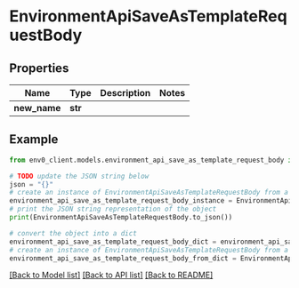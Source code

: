 # EnvironmentApiSaveAsTemplateRequestBody


## Properties

Name | Type | Description | Notes
------------ | ------------- | ------------- | -------------
**new_name** | **str** |  | 

## Example

```python
from env0_client.models.environment_api_save_as_template_request_body import EnvironmentApiSaveAsTemplateRequestBody

# TODO update the JSON string below
json = "{}"
# create an instance of EnvironmentApiSaveAsTemplateRequestBody from a JSON string
environment_api_save_as_template_request_body_instance = EnvironmentApiSaveAsTemplateRequestBody.from_json(json)
# print the JSON string representation of the object
print(EnvironmentApiSaveAsTemplateRequestBody.to_json())

# convert the object into a dict
environment_api_save_as_template_request_body_dict = environment_api_save_as_template_request_body_instance.to_dict()
# create an instance of EnvironmentApiSaveAsTemplateRequestBody from a dict
environment_api_save_as_template_request_body_from_dict = EnvironmentApiSaveAsTemplateRequestBody.from_dict(environment_api_save_as_template_request_body_dict)
```
[[Back to Model list]](../README.md#documentation-for-models) [[Back to API list]](../README.md#documentation-for-api-endpoints) [[Back to README]](../README.md)



